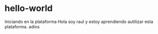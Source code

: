 # hello-world
Iniciando en la plataforma
Hola soy raul y estoy aprendiendo autilizar esta plataforma.
adios
